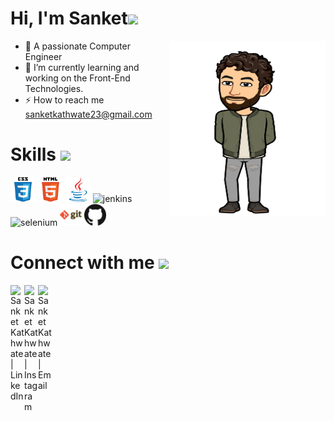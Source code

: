 <h1 align="left">Hi, I'm Sanket<img src = "https://raw.githubusercontent.com/MartinHeinz/MartinHeinz/master/wave.gif" width = 50px> </h1>

<img align="right" src="Sanket2.png" alt="css3" width="250" height="280"/>

- 👀 A passionate Computer Engineer
- 🌱 I’m currently learning and working on the Front-End Technologies.
- ⚡ How to reach me sanketkathwate23@gmail.com

<h1> Skills <img src = "https://media2.giphy.com/media/QssGEmpkyEOhBCb7e1/giphy.gif?cid=ecf05e47a0n3gi1bfqntqmob8g9aid1oyj2wr3ds3mg700bl&rid=giphy.gif" width = 32px> </h1>
<p align="left">
  <img alt="css3" src="https://raw.githubusercontent.com/devicons/devicon/master/icons/css3/css3-original-wordmark.svg" width="40" height="40"/>
  <img alt="html5" src="https://raw.githubusercontent.com/devicons/devicon/master/icons/html5/html5-original-wordmark.svg" width="40" height="40"/>
  <img alt="java" src="https://raw.githubusercontent.com/devicons/devicon/master/icons/java/java-original.svg" width="40" height="40"/>
  <img alt="jenkins" src="https://www.vectorlogo.zone/logos/jenkins/jenkins-icon.svg" width="40" height="40"/>
  <img alt="selenium" src="https://raw.githubusercontent.com/detain/svg-logos/780f25886640cef088af994181646db2f6b1a3f8/svg/selenium-logo.svg" width="40" height="40"/>
  <img alt="Git" src="https://raw.githubusercontent.com/github/explore/80688e429a7d4ef2fca1e82350fe8e3517d3494d/topics/git/git.png" width="35px" />
  <img alt="GitHub" src="https://raw.githubusercontent.com/github/explore/78df643247d429f6cc873026c0622819ad797942/topics/github/github.png" width="35" height="35"/>
</p>

<h1> Connect with me <img src='https://raw.githubusercontent.com/ShahriarShafin/ShahriarShafin/main/Assets/handshake.gif' width="100px"> </h1>
  <img align="left" alt="SanketKathwate | LinkedIn" width="22px" src="https://cdn.jsdelivr.net/npm/simple-icons@v3/icons/linkedin.svg" />
  <img align="left" alt="SanketKathwate | Instagram" width="22px" src="https://cdn.jsdelivr.net/npm/simple-icons@v3/icons/instagram.svg" />
  <img align="left" alt="SanketKathwate | Email" width="22px" src="https://www.iconsdb.com/icons/preview/black/email-xxl.png" />
